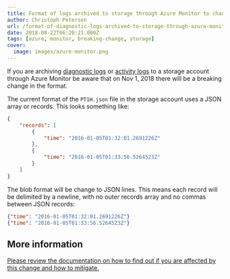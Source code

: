 ```yaml
---
title: Format of logs archived to storage through Azure Monitor to change
author: Christoph Petersen
url: /format-of-diagnostic-logs-archived-to-storage-through-azure-monitor-to-change
date: 2018-08-22T06:20:21.000Z
tags: [azure, monitor, breaking-change, storage]
cover: 
  image: images/azure-monitor.png
---
```


If you are archiving [diagnostic logs](https://docs.microsoft.com/en-us/azure/monitoring-and-diagnostics/monitoring-archive-diagnostic-logs) or [activity logs](https://docs.microsoft.com/en-us/azure/monitoring-and-diagnostics/monitoring-archive-activity-log) to a storage account through Azure Monitor be aware that on Nov 1, 2018 there will be a breaking change in the format.

The current format of the `PT1H.json` file in the storage account uses a JSON array or records. This looks something like:

```json
{
    "records": [
        {
            "time": "2016-01-05T01:32:01.2691226Z"
        },
        {
            "time": "2016-01-05T01:33:56.5264523Z"
        }
    ]
}
```

The blob format will be change to JSON lines. This means each record will be delimited by a newline, with no outer records array and no commas between JSON records:

```json
{"time": "2016-01-05T01:32:01.2691226Z"}
{"time": "2016-01-05T01:33:56.5264523Z"}
```

## More information

[Please review the documentation on how to find out if you are affected by this change and how to mitigate.](https://docs.microsoft.com/en-us/azure/monitoring-and-diagnostics/monitor-diagnostic-logs-append-blobs)
